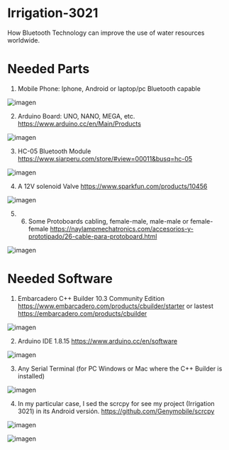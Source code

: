 # Irrigation-3021
How Bluetooth Technology can improve the use of water resources worldwide. 

# Needed Parts
1. Mobile Phone: Iphone, Android or laptop/pc Bluetooth capable

![imagen](https://user-images.githubusercontent.com/1075807/123554941-37e05d00-d748-11eb-9f1d-36520b245556.png)


2. Arduino Board: UNO, NANO, MEGA, etc. https://www.arduino.cc/en/Main/Products

![imagen](https://user-images.githubusercontent.com/1075807/123554933-2a2ad780-d748-11eb-8949-0ff4d055d75e.png)

3. HC-05 Bluetooth Module https://www.siarperu.com/store/#view=00011&busq=hc-05

![imagen](https://user-images.githubusercontent.com/1075807/123554890-f0f26780-d747-11eb-98c1-e9615715a779.png)


4. A 12V solenoid Valve https://www.sparkfun.com/products/10456

![imagen](https://user-images.githubusercontent.com/1075807/123554717-e97e8e80-d746-11eb-8b47-5f7c4b9db85d.png)
 
5. 6. Some Protoboards cabling, female-male, male-male or female-female https://naylampmechatronics.com/accesorios-y-prototipado/26-cable-para-protoboard.html

![imagen](https://user-images.githubusercontent.com/1075807/123554977-7118cd00-d748-11eb-8225-21b76512ed02.png)


# Needed Software
1. Embarcadero C++ Builder 10.3 Community Edition https://www.embarcadero.com/products/cbuilder/starter or lastest https://embarcadero.com/products/cbuilder

![imagen](https://user-images.githubusercontent.com/1075807/123524911-da3e0900-d692-11eb-8301-566e07b4aca2.png)

2. Arduino IDE 1.8.15 https://www.arduino.cc/en/software

![imagen](https://user-images.githubusercontent.com/1075807/123525458-71f12680-d696-11eb-87fa-3764e6561bc7.png)


3. Any Serial Terminal (for PC Windows or Mac where the C++ Builder is installed)

![imagen](https://user-images.githubusercontent.com/1075807/123525397-f1cac100-d695-11eb-8ec3-e5776882f7fc.png)


4. In my particular case, I sed the scrcpy for see my project (Irrigation 3021) in its Android versión. https://github.com/Genymobile/scrcpy

![imagen](https://user-images.githubusercontent.com/1075807/123525105-2473ba00-d694-11eb-94cc-f0e34bdb33e6.png)

![imagen](https://user-images.githubusercontent.com/1075807/123525220-aa900080-d694-11eb-8241-3cd5df7e1c26.png)

